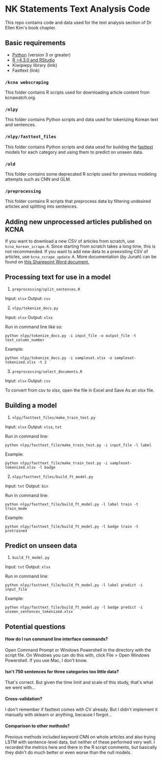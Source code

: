 # NK Statements Text Analysis Code
This repo contains code and data used for the text analysis section of Dr Ellen Kim's book chapter.

## Basic requirements
* [Python](https://www.python.org/downloads/) (version 3 or greater)
* [R >4.3.0 and RStudio](https://posit.co/download/rstudio-desktop/)
* Kiwipiepy library (link)
* Fasttext (link)

### `/kcna webscraping`
This folder contains R scripts used for downloading article content from kcnawatch.org.

### `/nlpy`
This folder contains Python scripts and data used for tokenizing Korean text and sentences.

### `/nlpy/fasttext_files`
This folder contains Python scripts and data uesd for building the [fasttext](https://fasttext.cc) models for each category and using them to predict on unseen data.

### `/old`
This folder contains some deprecated R scripts used for previous modeling attempts such as CNN and GLM.

### `/preprocessing`
This folder contains R scripts that preprocess data by filtering undesired articles and splitting into sentences.

## Adding new unprocessed articles published on KCNA
If you want to download a new CSV of articles from scratch, use `kcna_korean_scrape.R`. Since starting from scratch takes a long time, this is not recommended.
If you want to add new data to a preexisting CSV of articles, use `kcna_scrape_update.R`.
More documentation (by Junah) can be found on [this Sharepoint Word document.](https://csis365.sharepoint.com/:w:/s/KoreaChairDrive/EZiUUkKA9ThMso8LHVyT8NEBwvtkIETba23wUQEIJiwlzQ?e=RNImbB)

## Processing text for use in a model
1. `preprocessing/split_sentences.R`

Input: `xlsx` Output: `csv`

2. `nlpy/tokenize_docs.py`

Input: `xlsx` Output: `xlsx`

Run in command line like so:

`python nlpy/tokenize_docs.py -i input_file -o output_file -t text_column_number`

Example:

`python nlpy/tokenize_docs.py -i sampleset.xlsx -o sampleset-tokenized.xlsx -t 2`

3. `preprocessing/select_documents.R`

Input: `xlsx` Output: `csv`

To convert from csv to xlsx, open the file in Excel and Save As an xlsx file.

## Building a model
1. `nlpy/fasttext_files/make_train_test.py`

Input: `xlsx` Output: `xlsx`, `txt`

Run in command line:

`python nlpy/fasttext_file/make_train_test.py -i input_file -l label`

Example:

`python nlpy/fasttext_file/make_train_test.py -i sampleset-tokenized.xlsx -l badge`

2. `nlpy/fasttext_files/build_ft_model.py`

Input: `txt` Output: `bin`

Run in command line:

`python nlpy/fasttext_file/build_ft_model.py -l label train -t train_mode`

Example:

`python nlpy/fasttext_file/build_ft_model.py -l badge train -t pretrained`

## Predict on unseen data
1. `build_ft_model.py`

Input: `txt` Output: `xlsx`

Run in command line:

`python nlpy/fasttext_file/build_ft_model.py -l label predict -i input_file`

Example:

`python nlpy/fasttext_file/build_ft_model.py -l badge predict -i unseen_sentences_tokenized.xlsx`

## Potential questions

#### How do I run command line interface commands?
Open Command Prompt or Windows Powershell in the directory with the script file. On Windows you can do this with, click File > Open Windows Powershell. If you use Mac, I don't know.

#### Isn't 750 sentences for three categories too little data?
That's correct. But given the time limit and scale of this study, that's what we went with...

#### Cross-validation?
I don't remember if fasttext comes with CV already. But I didn't implement it manually with sklearn or anything, because I forgot...

#### Comparison to other methods?
Previous methods included keyword CNN on whole articles and also trying LSTM with sentence-level data, but neither of these performed very well. I recorded the metrics here and there in the R script comments, but basically they didn't do much better or even worse than the null models.
